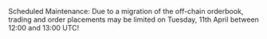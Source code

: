 Scheduled Maintenance: Due to a migration of the off-chain orderbook, trading and order placements may be limited on Tuesday, 11th April between 12:00 and 13:00 UTC!
